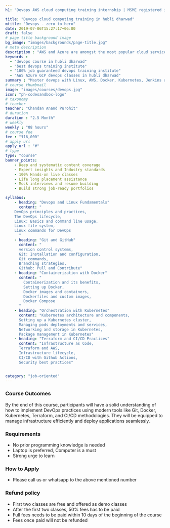 ```yaml
---
h1: "Devops AWS cloud computing training internship | MSME registered internship hubli | devops training"

title: "Devops cloud computing training in hubli dharwad"
mtitle: "Devops - zero to hero"
date: 2019-07-06T15:27:17+06:00
draft: false
# page title background image
bg_image: "images/backgrounds/page-title.jpg"
# meta description
description : "AWS and Azure are amongst the most popular cloud service technologies in the software industry right now.We offer best devops and cloud computing course in Hubli Dharwad region"
keywords : 
  - "devops course in hubli dharwad"
  - "best devops training institute"
  - "100% job guaranteed devops training institute"
  - "AWS Azure GCP devops classes in hubli dharwad"
summary : "Master devops with Linux, AWS, Docker, Kubernetes, Jenkins and Github"
# course thumbnail
image: "images/courses/devops.jpg"
icon: "ph-codesandbox-logo"
# taxonomy
# teacher
teacher: "Chandan Anand Purohit"
# duration
duration : "2.5 Month"
# weekly
weekly : "08 hours"
# course fee
fee : "₹16,000"
# apply url
apply_url : "#"
# type
type: "course"
banner_points:
    - Deep and systematic content coverage
    - Expert insights and Industry standards
    - 100% Hands-on live classes
    - Life long placement assistance
    - Mock interviews and resume building
    - Build strong job-ready portfolios

syllabus:
    - heading: "Devops and Linux Fundamentals"
      content: "  
    DevOps principles and practices,
    The DevOps lifecycle,
    Linux: Basics and command line usage,
    Linux file system,
    Linux commands for DevOps
      "
    - heading: "Git and GitHub"
      content: "
      version control systems,
      Git: Installation and configuration,
      Git commands,
      Branching strategies,
      Github: Pull and Contribute"
    - heading: "Containerization with Docker"
      content: "
        Containerization and its benefits,
        Setting up Docker,
        Docker images and containers,
        Dockerfiles and custom images,
        Docker Compose
      "
    - heading: "Orchestration with Kubernetes"
      content: "Kubernetes architecture and components,
      Setting up a Kubernetes cluster,
      Managing pods deployments and services,
      Networking and storage in Kubernetes,
      Package management in Kubernetes" 
    - heading: "Terraform and CI/CD Practices"
      content: "Infrastructure as Code,
      Terraform and AWS,
      Infrastructure lifecycle,
      CI/CD with Github Actions,
      Security best practices"


category: "job-oriented" 
---
```



### Course Outcomes
By the end of this course, participants will have a solid understanding of how to implement DevOps practices using modern tools like Git, Docker, Kubernetes, Terraform, and CI/CD methodologies. They will be equipped to manage infrastructure efficiently and deploy applications seamlessly.

### Requirements
* No prior programming knowledge is needed
* Laptop is preferred, Computer is a must
* Strong urge to learn 


### How to Apply

* Please call us or whatsapp to the above mentioned number


### Refund policy
* First two classes are free and offered as demo classes
* After the first two classes, 50% fees has to be paid
* Full fees needs to be paid within 10 days of the beginning of the course
* Fees once paid will not be refunded
